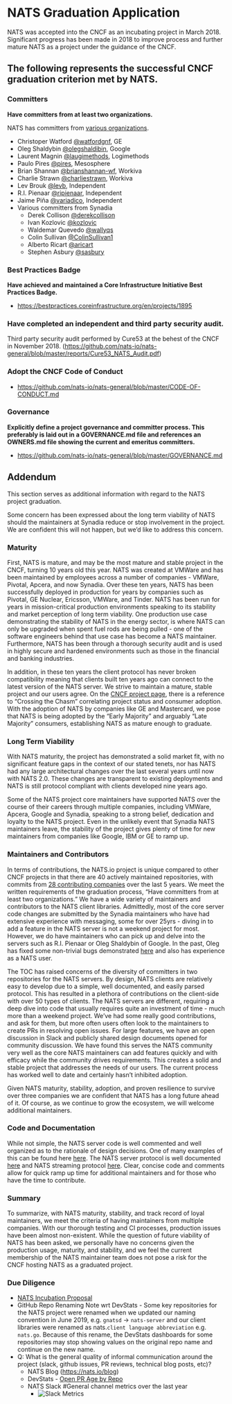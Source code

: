 # NATS Graduation Application

NATS was accepted into the CNCF as an incubating project in March 2018. Significant progress has been made in 2018 to improve process and further mature NATS as a project under the guidance of the CNCF.

## The following represents the successful CNCF graduation criterion met by NATS.

### Committers
**Have committers from at least two organizations.**

NATS has committers from [various organizations](https://nats.devstats.cncf.io/d/5/companies-summary?orgId=1&var-period_name=Last%20decade&var-metric=repositories).

* Christoper Watford [@watfordgnf](https://github.com/watfordgnf), GE
* Oleg Shaldybin [@olegshaldibin](https://github.com/olegshaldibin), Google
* Laurent Magnin [@laugimethods](https://github.com/laugimethods), Logimethods
* Paulo Pires [@pires](https://github.com/pires), Mesosphere
* Brian Shannan [@brianshannan-wf](https://github.com/brianshannan-wf), Workiva
* Charlie Strawn [@charliestrawn](https://github.com/charliestrawn), Workiva
* Lev Brouk [@levb](https://github.com/levb), Independent
* R.I. Pienaar [@ripienaar](https://github.com/ripienaar), Independent
* Jaime Piña [@variadico](https://github.com/variadico), Independent
* Various committers from Synadia
  - Derek Collison [@derekcollison](https://github.com/derekcollison)
  - Ivan Kozlovic [@kozlovic](https://github.com/kozlovic)
  - Waldemar Quevedo [@wallyqs](https://github.com/wallyqs)
  - Colin Sullivan [@ColinSullivan1](https://github.com/ColinSullivan1)
  - Alberto Ricart [@aricart](https://github.com/aricart)
  - Stephen Asbury [@sasbury](https://github.com/sasbury)
  
### Best Practices Badge
**Have achieved and maintained a Core Infrastructure Initiative Best Practices Badge.**

* https://bestpractices.coreinfrastructure.org/en/projects/1895

### Have completed an independent and third party security audit.

Third party security audit performed by Cure53 at the behest of the CNCF in November 2018. (https://github.com/nats-io/nats-general/blob/master/reports/Cure53_NATS_Audit.pdf)

### Adopt the CNCF Code of Conduct

* https://github.com/nats-io/nats-general/blob/master/CODE-OF-CONDUCT.md

### Governance
**Explicitly define a project governance and committer process. This preferably is laid out in a GOVERNANCE.md file and references an OWNERS.md file showing the current and emeritus committers.**

* https://github.com/nats-io/nats-general/blob/master/GOVERNANCE.md

## Addendum
This section serves as additional information with regard to the NATS project graduation.

Some concern has been expressed about the long term viability of NATS should the maintainers at Synadia reduce or stop involvement in the project.  We are confident this will not happen, but we’d like to address this concern.
### Maturity

First, NATS is mature, and may be the most mature and stable project in the CNCF, turning 10 years old this year.  NATS was created at VMWare and has been maintained by employees across a number of companies - VMWare, Pivotal, Apcera, and now Synadia.  Over these ten years, NATS has been successfully deployed in production for years by companies such as Pivotal, GE Nuclear, Ericsson, VMWare, and Tinder.
 NATS has been run for years in mission-critical production environments speaking to its stability and market perception of long term viability.  One production use case demonstrating the stability of NATS in the energy sector, is where NATS can only be upgraded when spent fuel rods are being pulled - one of the software engineers behind that use case has become a NATS maintainer.  Furthermore, NATS has been through a thorough security audit and is used in highly secure and hardened environments such as those in the financial and banking industries. 
 
In addition, in these ten years the client protocol has never broken compatibility meaning that clients built ten years ago can connect to the latest version of the NATS server. We strive to maintain a mature, stable project and our users agree.  On the [CNCF project page](https://www.cncf.io/projects/), there is a reference to “Crossing the Chasm” correlating project status and consumer adoption.  With the adoption of NATS by companies like GE and Mastercard, we pose that NATS is being adopted by the “Early Majority” and arguably “Late Majority” consumers, establishing NATS as mature enough to graduate.

### Long Term Viability 

With NATS maturity, the project has demonstrated a solid market fit, with no significant feature gaps in the context of our stated tenets, nor has NATS had any large architectural changes over the last several years until now with NATS 2.0.  These changes are transparent to existing deployments and NATS is still protocol compliant with clients developed nine years ago.

Some of the NATS project core maintainers have supported NATS over the course of their careers through multiple companies, including VMWare, Apcera, Google and Synadia, speaking to a strong belief, dedication and loyalty to the NATS project.  Even in the unlikely event that Synadia NATS maintainers leave, the stability of the project gives plenty of time for new maintainers from companies like Google, IBM or GE to ramp up.
### Maintainers and Contributors

In terms of contributions, the NATS.io project is unique compared to other CNCF projects in that there are 40 actively maintained repositories, with commits from [28 contributing companies](https://nats.devstats.cncf.io/d/7/companies-contributing-in-repository-groups?orgId=1&from=now-5y&to=now) over the last 5 years.  We meet the written requirements of the graduation process, “Have committers from at least two organizations.”
We have a wide variety of maintainers and contributors to the NATS client libraries.  Admittedly, most of the core server code changes are submitted by the Synadia maintainers who have had extensive experience with messaging, some for over 25yrs - diving in to add a feature in the NATS server is not a weekend project for most.  However, we do have maintainers who can pick up and delve into the servers such as R.I. Pienaar or Oleg Shaldybin of Google.  In the past, Oleg has fixed some non-trivial bugs demonstrated [here](https://github.com/nats-io/gnatsd/commits?author=olegshaldibin) and also has experience as a NATS user.

The TOC has raised concerns of the diversity of committers in two repositories for the NATS servers.  By design, NATS clients are relatively easy to develop due to a simple, well documented, and easily parsed protocol.  This has resulted in a plethora of contributions on the client-side with over 50 types of clients.  The NATS servers are different, requiring a deep dive into code that usually requires quite an investment of time - much more than a weekend project.  We’ve had some really good contributions, and ask for them, but more often users often look to the maintainers to create PRs in resolving open issues. For large features, we have an open discussion in Slack and publicly shared design documents opened for community discussion.  We have found this serves the NATS community very well as the core NATS maintainers can add features quickly and with efficacy while the community drives requirements.  This creates a solid and stable project that addresses the needs of our users.  The current process has worked well to date and certainly hasn’t inhibited adoption.

Given NATS maturity, stability, adoption, and proven resilience to survive over three companies we are confident that NATS has a long future ahead of it.  Of course, as we continue to grow the ecosystem, we will welcome additional maintainers.

### Code and Documentation
While not simple, the NATS server code is well commented and well organized as to the rationale of design decisions.  One of many examples of this can be found here [here](https://github.com/nats-io/nats-streaming-server/blob/v0.14.0/server/server.go#L110).  The NATS server protocol is well documented [here](https://docs.nats.io/nats-protocol/nats-protocol) and NATS streaming protocol [here](https://docs.nats.io/developing-with-nats-streaming/protocol).  Clear, concise code and comments allow for quick ramp up time for additional maintainers and for those who have the time to contribute.

### Summary

To summarize, with NATS maturity, stability, and track record of loyal maintainers, we meet the criteria of having maintainers from multiple companies.  With our thorough testing and CI processes, production issues have been almost non-existent.  While the question of future viability of NATS has been asked, we personally have no concerns given the production usage, maturity, and stability, and we feel the current membership of the NATS maintainer team does not pose a risk for the CNCF hosting NATS as a graduated project. 

### Due Diligence

* [NATS Incubation Proposal](https://github.com/cncf/toc/pull/168)
* GitHub Repo Renaming Note wrt DevStats - Some key repositories for the NATS project were renamed when we updated our naming convention in June 2019, e.g. `gnatsd` -> `nats-server` and our client libraries were renamed as nats.`client language abbreviation` e.g. `nats.go`. Because of this rename, the DevStats dashboards for some repositories may stop showing values on the original repo name and continue on the new name.
* Q: What is the general quality of informal communication around the project (slack, github issues, PR reviews, technical blog posts, etc)?
    * NATS Blog (https://nats.io/blog)
    * DevStats - [Open PR Age by Repo](https://nats.devstats.cncf.io/d/19/open-pr-age-by-repository-group?orgId=1)
    * NATS Slack #General channel metrics over the last year
        * ![Slack Metrics](https://github.com/nats-io/nats-general/blob/master/Slack_metrics_2019.png)

